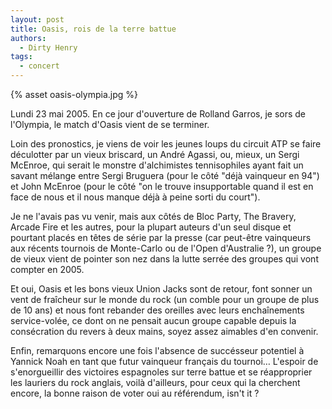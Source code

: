 ```yaml
---
layout: post
title: Oasis, rois de la terre battue
authors:
  - Dirty Henry
tags:
  - concert
---
```


{% asset oasis-olympia.jpg %}

Lundi 23 mai 2005. En ce jour d'ouverture de Rolland Garros, je sors de
l'Olympia, le match d'Oasis vient de se terminer.

Loin des pronostics, je viens de voir les jeunes loups du circuit ATP se faire
déculotter par un vieux briscard, un André Agassi, ou, mieux, un Sergi McEnroe,
qui serait le monstre d'alchimistes tennisophiles ayant fait un savant mélange
entre Sergi Bruguera (pour le côté "déjà vainqueur en 94") et John McEnroe (pour
le côté "on le trouve insupportable quand il est en face de nous et il nous
manque déjà à peine sorti du court").

Je ne l'avais pas vu venir, mais aux côtés de Bloc Party, The Bravery, Arcade
Fire et les autres, pour la plupart auteurs d'un seul disque et pourtant placés
en têtes de série par la presse (car peut-être vainqueurs aux récents tournois
de Monte-Carlo ou de l'Open d'Australie ?), un groupe de vieux vient de pointer
son nez dans la lutte serrée des groupes qui vont compter en 2005.

Et oui, Oasis et les bons vieux Union Jacks sont de retour, font sonner un vent
de fraîcheur sur le monde du rock (un comble pour un groupe de plus de 10 ans)
et nous font rebander des oreilles avec leurs enchaînements service-volée, ce
dont on ne pensait aucun groupe capable depuis la consécration du revers à deux
mains, soyez assez aimables d'en convenir.

Enfin, remarquons encore une fois l'absence de succésseur potentiel à Yannick
Noah en tant que futur vainqueur français du tournoi… L'espoir de s'enorgueillir
des victoires espagnoles sur terre battue et se réapproprier les lauriers du
rock anglais, voilà d'ailleurs, pour ceux qui la cherchent encore, la bonne
raison de voter oui au référendum, isn't it ?
